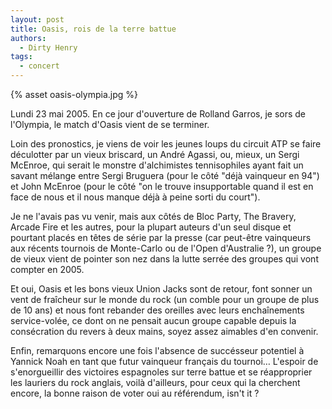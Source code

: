 ```yaml
---
layout: post
title: Oasis, rois de la terre battue
authors:
  - Dirty Henry
tags:
  - concert
---
```


{% asset oasis-olympia.jpg %}

Lundi 23 mai 2005. En ce jour d'ouverture de Rolland Garros, je sors de
l'Olympia, le match d'Oasis vient de se terminer.

Loin des pronostics, je viens de voir les jeunes loups du circuit ATP se faire
déculotter par un vieux briscard, un André Agassi, ou, mieux, un Sergi McEnroe,
qui serait le monstre d'alchimistes tennisophiles ayant fait un savant mélange
entre Sergi Bruguera (pour le côté "déjà vainqueur en 94") et John McEnroe (pour
le côté "on le trouve insupportable quand il est en face de nous et il nous
manque déjà à peine sorti du court").

Je ne l'avais pas vu venir, mais aux côtés de Bloc Party, The Bravery, Arcade
Fire et les autres, pour la plupart auteurs d'un seul disque et pourtant placés
en têtes de série par la presse (car peut-être vainqueurs aux récents tournois
de Monte-Carlo ou de l'Open d'Australie ?), un groupe de vieux vient de pointer
son nez dans la lutte serrée des groupes qui vont compter en 2005.

Et oui, Oasis et les bons vieux Union Jacks sont de retour, font sonner un vent
de fraîcheur sur le monde du rock (un comble pour un groupe de plus de 10 ans)
et nous font rebander des oreilles avec leurs enchaînements service-volée, ce
dont on ne pensait aucun groupe capable depuis la consécration du revers à deux
mains, soyez assez aimables d'en convenir.

Enfin, remarquons encore une fois l'absence de succésseur potentiel à Yannick
Noah en tant que futur vainqueur français du tournoi… L'espoir de s'enorgueillir
des victoires espagnoles sur terre battue et se réapproprier les lauriers du
rock anglais, voilà d'ailleurs, pour ceux qui la cherchent encore, la bonne
raison de voter oui au référendum, isn't it ?
